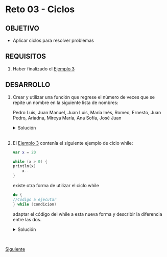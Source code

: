 # Reto 03 - Ciclos

## OBJETIVO 

- Aplicar ciclos para resolver problemas

## REQUISITOS 

1. Haber finalizado el [Ejemplo 3](../Ejemplo-03)

## DESARROLLO

1. Crear y utilizar una función que regrese el número de veces que se repite un nombre en la siguiente lista de nombres:

    Pedro Luis, Juan Manuel, Juan Luis, María Inés, Romeo, Ernesto, Juan Pedro, Ariadna, Mireya María, Ana Sofía, José Juan

    <details>
        <summary>Solución</summary>
        
    Primeramente declaramos nuestra lista: 

    ```kotlin
    val nombres = listOf(
        "Pedro Luis",
        "Juan Manuel",
        "Juan Luis",
        "María Inés",
        "Romeo",
        "Ernesto",
        "Juan Pedro",
        "Ariadna",
        "Mireya María",
        "Ana Sofía",
        "José Juan"
    )
    ```
        
    inicializamos nuestra variable de conteo, en cada iteración revisamos que el nombre actual contenga el nombre buscado con ***String1 in String 2***
    ```kotlin
    fun countName(name: String): Int{
        var count = 0
        for(currentName in nombres){
            if(name in currentName){
                count++
            }
        }
        return count
    }
    ```

    Obtendremos después el número de veces que se encontró el nombre y lo imprimiremos en pantalla

    ```kotlin
    val nameCount = countName("Juan")
    println("Tu nombre se encontró $nameCount veces")
    ```

    </details>

    </br>

2. El [Ejemplo 3](Ejemplo-03) contenía el siguiente ejemplo de ciclo while:

    ```kotlin
    var x = 20

    while (x > 0) {
    println(x)
        x--
    }
    ```

    existe otra forma de utilizar el ciclo while

    ```kotlin
    do {
    //Código a ejecutar
    } while (condicion)
    ```

    adaptar el código del while a esta nueva forma y describir la diferencia entre las dos.


    <details>
        <summary>Solución</summary>
        
    ```kotlin
    var y = 20
    do{
            y--
            println(y)
        }while (y > 0)
    ```
    La diferencia es que while checa la condición al inicio y do-while al final
        
    </details>


</br>

[Siguiente](../Ejemplo-04)